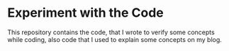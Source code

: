 # Experiment with the Code
This repository contains the code, that I wrote to verify some concepts while coding, also code that I used to explain some concepts on my blog.

